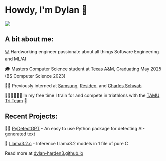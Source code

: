 # Howdy, I'm Dylan 👋
![](https://komarev.com/ghpvc/?username=Dylan-Harden3&color=blue&style=flat)

## A bit about me:

💻 Hardworking engineer passionate about all things Software Engineering and ML/AI

🎓 Masters Computer Science student at [Texas A&M](www.tamu.edu), Graduating May 2025 (BS Computer Science 2023)

👨‍💻 Previously interned at [Samsung](www.samsung.com), [Resideo](www.resideo.com), and [Charles Schwab](www.schwab.com)

🏊‍♂️🚴‍♂️🏃‍♂️ In my free time I train for and compete in triathlons with the  [TAMU Tri Team](https://www.tamutriathlon.com/) 🦓

## Recent Projects:

🕵️‍♂️ [PyDetectGPT](https://github.com/Dylan-Harden3/PyDetectGPT) - An easy to use Python package for detecting AI-generated text

🦙 [Llama3.2.c](https://github.com/Dylan-Harden3/Llama3.2.c) - Inference Llama3.2 models in 1 file of pure C

Read more at [dylan-harden3.github.io](https://dylan-harden3.github.io/)
